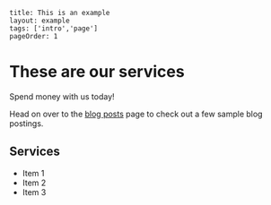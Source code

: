 ```
title: This is an example
layout: example
tags: ['intro','page']
pageOrder: 1
```


<div class="jumbotron">
	<h1>These are our services</h1>
	<p>
		Spend money with us today!
	</p>
	<p>Head on over to the <a href="/pages/posts">blog posts</a> page to check out a few sample blog postings.</p>
</div>

## Services

* Item 1
* Item 2
* Item 3